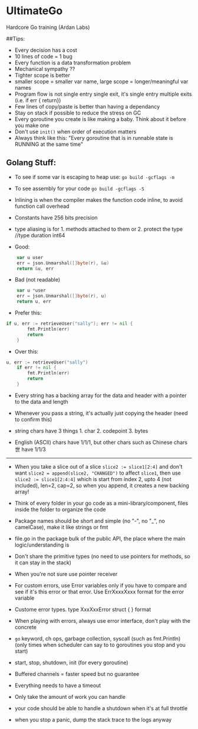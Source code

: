 # UltimateGo
Hardcore Go training (Ardan Labs)

##Tips:

- Every decision has a cost 
- 10 lines of code = 1 bug
- Every function is a data transformation problem 
- Mechanical sympathy ??
- Tighter scope is better
- smaller scope = smaller var name, large scope = longer/meaningful var names
- Program flow is not single entry single exit, it's single entry multiple exits (i.e. if err { return})
- Few lines of copy/paste is better than having a dependancy
- Stay on stack if possible to reduce the stress on GC
- Every goroutine you create is like making a baby. Think about it before you make one
- Don't use `init()` when order of execution matters
- Always think like this: "Every goroutine that is in runnable state is RUNNING at the same time"

## Golang Stuff:

- To see if some var is escaping to heap use: `go build -gcflags -m`
- To see assembly for your code `go build -gcflags -S`
- Inlining is when the compiler makes the function code inline, to avoid function call overhead
- Constants have 256 bits precision 
- type aliasing is for 1. methods attached to them or 2. protect the type //type duration int64

- Good:
```go
    var u user
	err = json.Unmarshal([]byte(r), &u)
	return &u, err
```
- Bad (not readable)
```go
    var u *user
	err = json.Unmarshal([]byte(r), u)
	return u, err
```

- Prefer this:
```go
if u, err := retrieveUser("sally"); err != nil {
		fmt.Println(err)
		return
	}
```
- Over this:
```go
u, err := retrieveUser("sally")
	if err != nil {
		fmt.Println(err)
		return
	}
```

- Every string has a backing array for the data and header with a pointer to the data and length
- Whenever you pass a string, it's actually just copying the header (need to confirm this)

- string chars have 3 things 1. char 2. codepoint 3. bytes
- English (ASCII) chars have 1/1/1, but other chars such as Chinese chars 世 have 1/1/3 

-------------
- When you take a slice out of a slice `slice2 := slice1[2:4]` and don't want `slice2 = append(slice2, "CHANGED")` to affect `slice1`, then use `slice2 := slice1[2:4:4]` which is start from index 2, upto 4 (not included), len=2, cap=2, so when you append, it creates a new backing array! 


- Think of every folder in your go code as a mini-library/component, files inside the folder to organize the code
- Package names should be short and simple (no "-", no "_", no camelCase), make it like strings or fmt
- file.go in the package bulk of the public API, the place where the main logic/understanding is


- Don't share the primitive types (no need to use pointers for methods, so it can stay in the stack)
- When you're not sure use pointer receiver


- For custom errors, use Error variables only if you have to compare and see if it's this error or that error. Use ErrXxxxXxxx format for the error variable 
- Custome error types. type XxxXxxError struct { } format
- When playing with errors, always use error interface, don't play with the concrete 


- `go` keyword, ch ops, garbage collection, syscall (such as fmt.Println) (only times when scheduler can say to to goroutines you stop and you start)
- start, stop, shutdown, init (for every goroutine)


- Buffered channels = faster speed but no guarantee 
- Everything needs to have a timeout 
- Only take the amount of work you can handle 
- your code should be able to handle a shutdown when it's at full throttle 

- when you stop a panic, dump the stack trace to the logs anyway 